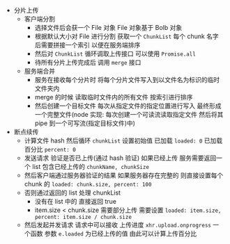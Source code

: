 - 分片上传
  - 客户端分割
    - 选择文件后会获一个 File 对象 File 对象基于 Bolb 对象
    - 根据默认大小对 File 进行分割 获取一个 `ChunkList` 每个 chunk 名字后需要拼接一个索引 以便在服务端排序
    - 然后对 `ChunkList` 循环调取上传接口 可以使用 `Promise.all`
    - 待所有分片上传完成后 调用 `merge` 接口
  - 服务端合并
    - 服务在接收每个分片时 将每个分片文件写入到以文件名为标识的临时文件夹内
    - merge 的时候 读取临时文件内的所有文件 按索引进行排序
    - 然后创建一个目标文件 每次从指定文件的指定位置进行写入 最终形成一个完整文件(node 实现: 每次创建一个可读流读取指定文件 然后将其 pipe 到一个可写流(指定目标文件)中)
- 断点续传
  - 计算文件 hash 然后循环 `chunkList` 设置初始值 已加载 `loaded: 0` 已加载百分比 `percent: 0`
  - 发送请求 验证是否已上传(通过 hash 验证) 如果已经上传 服务需要返回一个 list 包含已经上传的 `chunkName, chunkSize`
  - 然后客户端通过服务器验证的结果 如果服务器存在完整的 则直接设置每个 chunk 的 `loaded: chunk.size, percent: 100`
  - 否则通过返回的 list 处理 chunkList
    - 没有在 list 中的 直接返回 true
    - item.size < chunk.size 需要部分上传 需要设置 `loaded: item.size, percent: item.size / chunk.size`
  - 然后发起并发请求 请求中可以接收 上传进度 `xhr.upload.onprogress` 一个函数 参数 `e.loaded` 为已经上传的值 由此可以计算上传百分比
